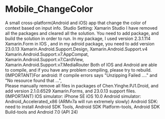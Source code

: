 # Mobile_ChangeColor
A small cross-platform(Android and iOS) app that change the color of context based on input info.
Studio Setting:
	Xamarin Studio
	I have removed all the packages and cleared all the solution.
	You need to add package, and build the solution in order to run.
	In my package, I used version 2.3.1.114 Xamarin.Form in IOS , and in my adroid package, 
	you need to add version 23.0.13 Xamarin.Android.Support.Design, Xamarin.Android.Support.v4
	Xamarin.Android.Support.v7.AppCompat, Xamarin.Android.Support.v7.CardView, 
	Xamarin.Android.Support.v7.MediaRouter
	Both of IOS and Android are able to compile, and if you have any problem compiling, please try to rebuild.
	(IMPORTANT)For android: If compile errors says "Unzipping Failed ...." and "No resource found that ...",  
	Please manually remove all files in packages of Chen.Yinghe.PJ1.Droid, and add version 2.1.0.6529 Xamarin.Forms, and 23.0.13 support      files.(IMPORTANT)
	IOS simulator: iPhone SE iOS 10.0
	Android simulator: Android_Accelerated_x86 (ARMv7a will run extremely slowly)
	Android SDK: need to install Android SDK Tools, Android SDK Platform-tools, Android SDK Build-tools
	and Android 7.0 (API 24)
